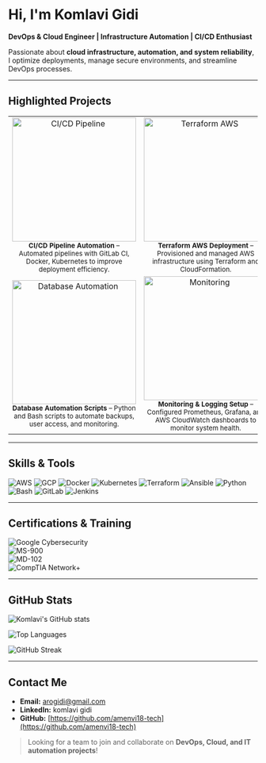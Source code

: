 # Hi, I'm Komlavi Gidi 
**DevOps & Cloud Engineer | Infrastructure Automation | CI/CD Enthusiast**

Passionate about **cloud infrastructure, automation, and system reliability**, I optimize deployments, manage secure environments, and streamline DevOps processes.

---

##  Highlighted Projects

<div align="center">

<table>
  <tr>
    <td align="center">
      <a href="https://github.com/amenvi18-tech">
        <img src="https://raw.githubusercontent.com/amenvi18-tech/portfolio-placeholder/main/images/cicd-screenshot.png" width="250" alt="CI/CD Pipeline">
      </a>
      <br>
      <sub><b>CI/CD Pipeline Automation</b> – Automated pipelines with GitLab CI, Docker, Kubernetes to improve deployment efficiency.</sub>
    </td>
    <td align="center">
      <a href="https://github.com/amenvi18-tech">
        <img src="https://raw.githubusercontent.com/amenvi18-tech/portfolio-placeholder/main/images/terraform-screenshot.png" width="250" alt="Terraform AWS">
      </a>
      <br>
      <sub><b>Terraform AWS Deployment</b> – Provisioned and managed AWS infrastructure using Terraform and CloudFormation.</sub>
    </td>
  </tr>
  <tr>
    <td align="center">
      <a href="https://github.com/amenvi18-tech">
        <img src="https://raw.githubusercontent.com/amenvi18-tech/portfolio-placeholder/main/images/db-screenshot.png" width="250" alt="Database Automation">
      </a>
      <br>
      <sub><b>Database Automation Scripts</b> – Python and Bash scripts to automate backups, user access, and monitoring.</sub>
    </td>
    <td align="center">
      <a href="https://github.com/amenvi18-tech">
        <img src="https://raw.githubusercontent.com/amenvi18-tech/portfolio-placeholder/main/images/monitoring-screenshot.png" width="250" alt="Monitoring">
      </a>
      <br>
      <sub><b>Monitoring & Logging Setup</b> – Configured Prometheus, Grafana, and AWS CloudWatch dashboards to monitor system health.</sub>
    </td>
  </tr>
</table>

</div>

---

##  Skills & Tools

![AWS](https://img.shields.io/badge/AWS-FF9900?logo=amazon-aws&logoColor=white) 
![GCP](https://img.shields.io/badge/GCP-F44336?logo=google-cloud&logoColor=white) 
![Docker](https://img.shields.io/badge/Docker-2496ED?logo=docker&logoColor=white) 
![Kubernetes](https://img.shields.io/badge/Kubernetes-326CE5?logo=kubernetes&logoColor=white) 
![Terraform](https://img.shields.io/badge/Terraform-623CE4?logo=terraform&logoColor=white) 
![Ansible](https://img.shields.io/badge/Ansible-EE0000?logo=ansible&logoColor=white) 
![Python](https://img.shields.io/badge/Python-3776AB?logo=python&logoColor=white) 
![Bash](https://img.shields.io/badge/Bash-4EAA25?logo=gnu-bash&logoColor=white) 
![GitLab](https://img.shields.io/badge/GitLab-FCA121?logo=gitlab&logoColor=white) 
![Jenkins](https://img.shields.io/badge/Jenkins-D24939?logo=jenkins&logoColor=white) 

---

##  Certifications & Training

![Google Cybersecurity](https://img.shields.io/badge/Google%20Cybersecurity-4285F4?logo=google&logoColor=white)  
![MS-900](https://img.shields.io/badge/MS--900-Microsoft%20365-blue)  
![MD-102](https://img.shields.io/badge/MD--102-Microsoft%20365-blue)  
![CompTIA Network+](https://img.shields.io/badge/CompTIA%20Network%2B-0078D6?logo=comptia&logoColor=white)  

---

## GitHub Stats

![Komlavi's GitHub stats](https://github-readme-stats.vercel.app/api?username=amenvi18-tech&show_icons=true&theme=radical)  

![Top Languages](https://github-readme-stats.vercel.app/api/top-langs/?username=amenvi18-tech&layout=compact&theme=radical)  

![GitHub Streak](https://github-readme-streak-stats.herokuapp.com/?user=amenvi18-tech&theme=radical)  

---

## Contact Me

- **Email:** arogidi@gmail.com
- **LinkedIn:** komlavi gidi  
- **GitHub:** [https://github.com/amenvi18-tech](https://github.com/amenvi18-tech)  

> Looking for a team to join and collaborate on **DevOps, Cloud, and IT automation projects**!
